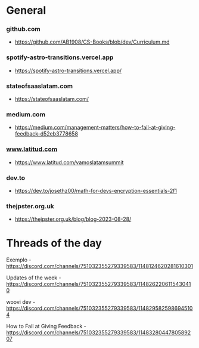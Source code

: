 # General

### github.com
- <https://github.com/AB1908/CS-Books/blob/dev/Curriculum.md>

### spotify-astro-transitions.vercel.app
- <https://spotify-astro-transitions.vercel.app/>

### stateofsaaslatam.com
- <https://stateofsaaslatam.com/>

### medium.com
- <https://medium.com/management-matters/how-to-fail-at-giving-feedback-d52eb3778658>

### www.latitud.com
- <https://www.latitud.com/vamoslatamsummit>

### dev.to
- <https://dev.to/josethz00/math-for-devs-encryption-essentials-2f1>

### thejpster.org.uk
- <https://thejpster.org.uk/blog/blog-2023-08-28/>

# Threads of the day

Exemplo - https://discord.com/channels/751032355279339583/1148124620281610301


Updates of the week - https://discord.com/channels/751032355279339583/1148262206115430410


woovi dev - https://discord.com/channels/751032355279339583/1148295825986945104


How to Fail at Giving Feedback - https://discord.com/channels/751032355279339583/1148328044780589207

